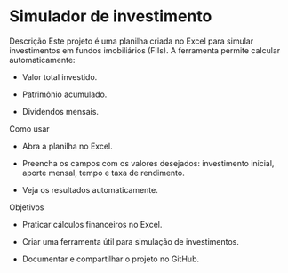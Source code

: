 # Simulador de investimento

Descrição
Este projeto é uma planilha criada no Excel para simular investimentos em fundos imobiliários (FIIs). A ferramenta permite calcular automaticamente:

- Valor total investido.

- Patrimônio acumulado.

- Dividendos mensais.

Como usar
- Abra a planilha no Excel.

- Preencha os campos com os valores desejados: investimento inicial, aporte mensal, tempo e taxa de rendimento.

- Veja os resultados automaticamente.

Objetivos
- Praticar cálculos financeiros no Excel.

- Criar uma ferramenta útil para simulação de investimentos.

- Documentar e compartilhar o projeto no GitHub.
